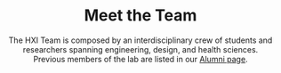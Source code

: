 ---
# An instance of the People widget.
# Documentation: https://wowchemy.com/docs/page-builder/
widget: people

# This file represents a page section.
headless: true

# Order that this section appears on the page.
weight: 68

title: Meet the Team
subtitle: The HXI Team is composed by an interdisciplinary crew of students and researchers spanning engineering, design, and health sciences.<br/>Previous members of the lab are listed in our <a href="/alumni">Alumni page</a>.


content:
  # Choose which groups/teams of users to display.
  #   Edit `user_groups` in each user's profile to add them to one or more of these groups.
  user_groups:
  - Director
  - Ph.D Students and Postdocs
  - Master Students
  - Undergraduate Students

design:
  show_interests: false
  show_role: true
  show_social: true
---